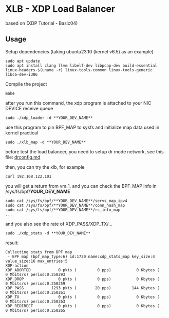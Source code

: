 # XLB - XDP Load Balancer

based on (XDP Tutorial - Basic04)

## Usage

Setup dependencies (taking ubuntu23.10 (kernel v6.5) as an example)

```
sudo apt update
sudo apt install clang llvm libelf-dev libpcap-dev build-essential linux-headers-$(uname -r) linux-tools-common linux-tools-generic libc6-dev-i386
```

Compile the project

```
make
```

after you run this command, the xdp program is attached to your NIC DEVICE receive queue

```
sudo ./xdp_loader -d **YOUR_DEV_NAME**
```

use this program to pin BPF_MAP to sysfs and initialize map data used in kernel practical

```
sudo ./xlb_map -d **YOUR_DEV_NAME**
```

before test the load balancer, you need to setup dr mode network, see this file: [drconfig.md](./drconfig.md)

then, you can try the xlb, for example

```
curl 192.168.122.101
```

you will get a return from vm_1, and you can check the BPF_MAP info in /sys/fs/bpf/**YOUR_DEV_NAME**

```
sudo cat /sys/fs/bpf/**YOUR_DEV_NAME**/servs_map_ipv4
sudo cat /sys/fs/bpf/**YOUR_DEV_NAME**/conn_hash_map
sudo cat /sys/fs/bpf/**YOUR_DEV_NAME**/rs_info_map
...
```

and you also see the rate of XDP_PASS/XDP_TX/...

```
sudo ./xdp_stats -d **YOUR_DEV_NAME**
```

result:

```
Collecting stats from BPF map
 - BPF map (bpf_map_type:6) id:1720 name:xdp_stats_map key_size:4 value_size:16 max_entries:5
XDP-action  
XDP_ABORTED            0 pkts (         0 pps)           0 Kbytes (     0 Mbits/s) period:0.250293
XDP_DROP               0 pkts (         0 pps)           0 Kbytes (     0 Mbits/s) period:0.250259
XDP_PASS            1293 pkts (        20 pps)         144 Kbytes (     0 Mbits/s) period:0.250261
XDP_TX                 0 pkts (         0 pps)           0 Kbytes (     0 Mbits/s) period:0.250263
XDP_REDIRECT           0 pkts (         0 pps)           0 Kbytes (     0 Mbits/s) period:0.250265
```



